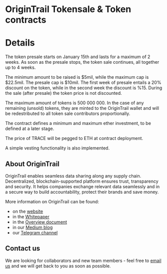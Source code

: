 # OriginTrail Tokensale & Token contracts

# Details

The token presale starts on January 15th and lasts for a maximum of 2 weeks. As soon as the presale stops, the token sale continues, all together up to 4 weeks.

The minimum amount to be raised is $5mil, while the maximum cap is $22.5mil. The presale cap is $10mil. The first week of presale entails a 20% discount on the token, while in the second week the discount is %15. During the sale (after presale) the token price is not discounted.

The maximum amount of tokens is 500 000 000. In the case of any remaining (unsold) tokens, they are minted to the OriginTrail wallet and will be redestributed to all token sale contributors proportionally.

The contract defines a minimum and maximum ether investment, to be defined at a later stage. 

The price of TRACE will be pegged to ETH at contract deployment.

A simple vesting functionality is also implemented.


## About OriginTrail

OriginTrail enables seamless data sharing along any supply chain. Decentralized, blockchain-supported platform ensures trust, transparency and security. It helps companies exchange relevant data seamlessly and in a secure way to build accountability, protect their brands and save money.

More information on OriginTrail can be found:
- on the [website](https://origintrail.io/token-sale/)
- in the [Whitepaper](https://origintrail.io/wp-content/uploads/2017/10/OriginTrail-White-Paper.pdf)
- in the [Overview document](https://origintrail.io/wp-content/uploads/2017/10/OriginTrail-Overview.pdf)
- in our [Medium blog](https://medium.com/origintrail)
- our [Telegram channel](https://t.me/origintrail) 


## Contact us

We are looking for collaborators and new team members - feel free to [email us](mailto:office@origin-trail.com) and we will get back to you as soon as possible.
